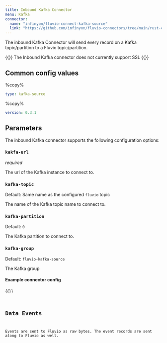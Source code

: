```yaml
---
title: Inbound Kafka Connector
menu: Kafka
connector:
  name: "infinyon/fluvio-connect-kafka-source"
  link: "https://github.com/infinyon/fluvio-connectors/tree/main/rust-connectors/sources/kafka"
---
```


The inbound Kafka Connector will send every record on a Kafka topic/partition to a Fluvio topic/partition.

{{<caution>}}
The Inbound Kafka connector does not currently support SSL
{{</caution>}}

## Common config values

%copy%
```yaml
type: kafka-source
```

%copy%
```yaml
version: 0.3.1
```

## Parameters

The inbound Kafka connector supports the following configuration options:

###  `kakfa-url`
*required*

The url of the Kafka instance to connect to.

### `kafka-topic`
Default: Same name as the configured `fluvio` topic

The name of the Kafka topic name to connect to.

### `kafka-partition`
Default: `0`

The Kafka partition to connect to.

### `kafka-group`
Default: `fluvio-kafka-source`

The Kafka group

#### Example connector config

{{<code file="embeds/connectors/inbound-examples/inbound-kafka.yaml" lang="yaml" copy=true >}}

## Data Events

Events are sent to Fluvio as raw bytes. The event records are sent along to Fluvio as well.
<!-- TODO this is not clear also record != are -->
